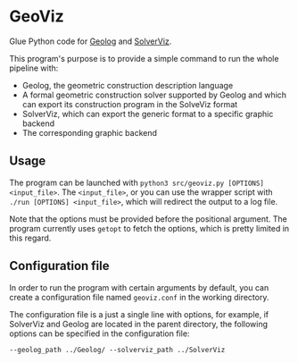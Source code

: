 # GeoViz

Glue Python code for [Geolog](https://github.com/Raphalex46/Geolog) and 
[SolverViz](https://github.com/Raphalex46/solverviz).

This program's purpose is to provide a simple command to run the whole pipeline
with:
- Geolog, the geometric construction description language
- A formal geometric construction solver supported by Geolog and which can
  export its construction program in the SolveViz format
- SolverViz, which can export the generic format to a specific graphic backend
- The corresponding graphic backend

## Usage

The program can be launched with `python3 src/geoviz.py [OPTIONS] <input_file>`.
The `<input_file>`, or you can use the wrapper script with
`./run [OPTIONS] <input_file>`, which will redirect the output to a log file.

Note that the options must be provided before the positional argument.
The program currently uses `getopt` to fetch the options, which is pretty
limited in this regard.

## Configuration file

In order to run the program with certain arguments by default, you can create
a configuration file named `geoviz.conf` in the working directory.

The configuration file is a just a single line with options, for example,
if SolverViz and Geolog are located in the parent directory, the following
options can be specified in the configuration file:
```
--geolog_path ../Geolog/ --solverviz_path ../SolverViz
```


